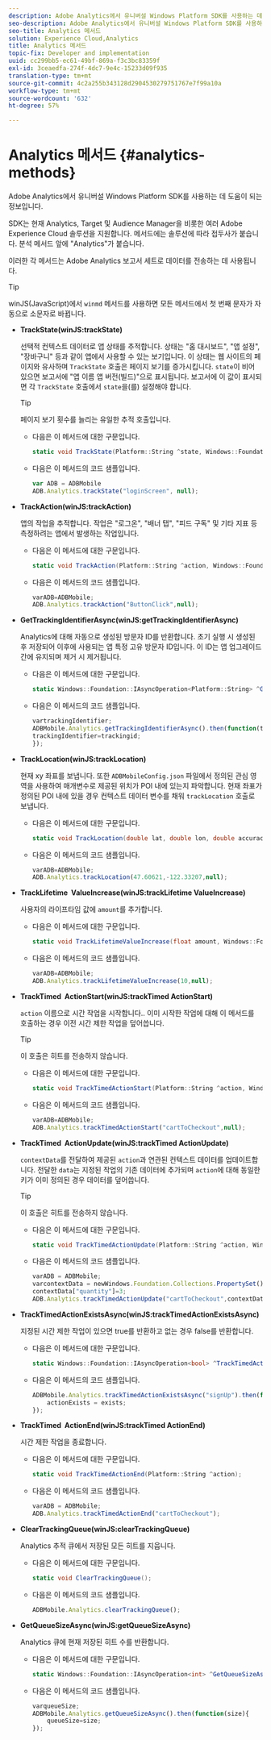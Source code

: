 ```yaml
---
description: Adobe Analytics에서 유니버설 Windows Platform SDK를 사용하는 데 도움이 되는 정보입니다.
seo-description: Adobe Analytics에서 유니버설 Windows Platform SDK를 사용하는 데 도움이 되는 정보입니다.
seo-title: Analytics 메서드
solution: Experience Cloud,Analytics
title: Analytics 메서드
topic-fix: Developer and implementation
uuid: cc299bb5-ec61-49bf-869a-f3c3bc83359f
exl-id: 3ceaedfa-274f-4dc7-9e4c-15233d09f935
translation-type: tm+mt
source-git-commit: 4c2a255b343128d2904530279751767e7f99a10a
workflow-type: tm+mt
source-wordcount: '632'
ht-degree: 57%

---
```


# Analytics 메서드 {#analytics-methods}

Adobe Analytics에서 유니버설 Windows Platform SDK를 사용하는 데 도움이 되는 정보입니다.

SDK는 현재 Analytics, Target 및 Audience Manager을 비롯한 여러 Adobe Experience Cloud 솔루션을 지원합니다. 메서드에는 솔루션에 따라 접두사가 붙습니다. 분석 메서드 앞에 &quot;Analytics&quot;가 붙습니다.

이러한 각 메서드는 Adobe Analytics 보고서 세트로 데이터를 전송하는 데 사용됩니다.

>[!TIP]
>
>winJS(JavaScript)에서 `winmd` 메서드를 사용하면 모든 메서드에서 첫 번째 문자가 자동으로 소문자로 바뀝니다.

* **TrackState(winJS:trackState)**

   선택적 컨텍스트 데이터로 앱 상태를 추적합니다. 상태는 &quot;홈 대시보드&quot;, &quot;앱 설정&quot;, &quot;장바구니&quot; 등과 같이 앱에서 사용할 수 있는 보기입니다. 이 상태는 웹 사이트의 페이지와 유사하며 `TrackState` 호출은 페이지 보기를 증가시킵니다.
`state`이 비어 있으면 보고서에 &quot;앱 이름 앱 버전(빌드)&quot;으로 표시됩니다. 보고서에 이 값이 표시되면 각 `TrackState` 호출에서 `state`을(를) 설정해야 합니다.

   >[!TIP]
   >
   >페이지 보기 횟수를 늘리는 유일한 추적 호출입니다.

   * 다음은 이 메서드에 대한 구문입니다.

      ```csharp
      static void TrackState(Platform::String ^state, Windows::Foundation::Collections::IMap<Platform::String^, Platform::Object> ^contextData); 
      ```

   * 다음은 이 메서드의 코드 샘플입니다.

      ```js
      var ADB = ADBMobile
      ADB.Analytics.trackState("loginScreen", null);
      ```

* **TrackAction(winJS:trackAction)**

   앱의 작업을 추적합니다. 작업은 &quot;로그온&quot;, &quot;배너 탭&quot;, &quot;피드 구독&quot; 및 기타 지표 등 측정하려는 앱에서 발생하는 작업입니다.

   * 다음은 이 메서드에 대한 구문입니다.

      ```csharp
      static void TrackAction(Platform::String ^action, Windows::Foundation::Collections::IMap<Platform::String^, Platform::Object> ^contextData); 
      ```

   * 다음은 이 메서드의 코드 샘플입니다.

      ```js
      varADB=ADBMobile; 
      ADB.Analytics.trackAction("ButtonClick",null); 
      ```

* **GetTrackingIdentifierAsync(winJS:getTrackingIdentifierAsync)**

   Analytics에 대해 자동으로 생성된 방문자 ID를 반환합니다. 초기 실행 시 생성된 후 저장되어 이후에 사용되는 앱 특정 고유 방문자 ID입니다. 이 ID는 앱 업그레이드 간에 유지되며 제거 시 제거됩니다.

   * 다음은 이 메서드에 대한 구문입니다.

      ```csharp
      static Windows::Foundation::IAsyncOperation<Platform::String> ^GetTrackingIdentifierAsync(); 
      ```

   * 다음은 이 메서드의 코드 샘플입니다.

      ```js
      vartrackingIdentifier; 
      ADBMobile.Analytics.getTrackingIdentifierAsync().then(function(trackingid){
      trackingIdentifier=trackingid;
      });
      ```

* **TrackLocation(winJS:trackLocation)**

   현재 xy 좌표를 보냅니다. 또한 `ADBMobileConfig.json` 파일에서 정의된 관심 영역을 사용하여 매개변수로 제공된 위치가 POI 내에 있는지 파악합니다. 현재 좌표가 정의된 POI 내에 있을 경우 컨텍스트 데이터 변수를 채워 `trackLocation` 호출로 보냅니다.

   * 다음은 이 메서드에 대한 구문입니다.

      ```csharp
      static void TrackLocation(double lat, double lon, double accuracy, Windows::Foundation::Collections::IMap<Platform::String^, Platform::Object> ^contextData);
      ```

   * 다음은 이 메서드의 코드 샘플입니다.

      ```js
      varADB=ADBMobile; 
      ADB.Analytics.trackLocation(47.60621,-122.33207,null);
      ```

* **TrackLifetime &#x200B; ValueIncrease(winJS:trackLifetime &#x200B; ValueIncrease)**

   사용자의 라이프타임 값에 `amount`를 추가합니다.

   * 다음은 이 메서드에 대한 구문입니다.

      ```csharp
      static void TrackLifetimeValueIncrease(float amount, Windows::Foundation::Collections::IMap<Platform::String^, Platform::Object> ^contextData); 
      ```

   * 다음은 이 메서드의 코드 샘플입니다.

      ```js
      varADB=ADBMobile;
      ADB.Analytics.trackLifetimeValueIncrease(10,null);
      ```

* **TrackTimed &#x200B; ActionStart(winJS:trackTimed &#x200B; ActionStart)**

   `action` 이름으로 시간 작업을 시작합니다.. 이미 시작한 작업에 대해 이 메서드를 호출하는 경우 이전 시간 제한 작업을 덮어씁니다.

   >[!TIP]
   >
   >이 호출은 히트를 전송하지 않습니다.

   * 다음은 이 메서드에 대한 구문입니다.

      ```csharp
      static void TrackTimedActionStart(Platform::String ^action, Windows::Foundation::Collections::IMap<Platform::String^, Platform::Object^> ^contextData); 
      ```

   * 다음은 이 메서드의 코드 샘플입니다.

      ```js
      varADB=ADBMobile;
      ADB.Analytics.trackTimedActionStart("cartToCheckout",null); 
      ```

* **TrackTimed &#x200B; ActionUpdate(winJS:trackTimed &#x200B; ActionUpdate)**

   `contextData`를 전달하여 제공된 `action`과 연관된 컨텍스트 데이터를 업데이트합니다. 전달한 `data`는 지정된 작업의 기존 데이터에 추가되며 `action`에 대해 동일한 키가 이미 정의된 경우 데이터를 덮어씁니다.

   >[!TIP]
   >
   >이 호출은 히트를 전송하지 않습니다.

   * 다음은 이 메서드에 대한 구문입니다.

      ```csharp
      static void TrackTimedActionUpdate(Platform::String ^action, Windows::Foundation::Collections::IMap<Platform::String^, Platform::Object> ^contextData); 
      ```

   * 다음은 이 메서드의 코드 샘플입니다.

      ```js
      varADB = ADBMobile;
      varcontextData = newWindows.Foundation.Collections.PropertySet();
      contextData["quantity"]=3; 
      ADB.Analytics.trackTimedActionUpdate("cartToCheckout",contextData);
      ```

* **TrackTimedActionExistsAsync(winJS:trackTimedActionExistsAsync)**

   지정된 시간 제한 작업이 있으면 true를 반환하고 없는 경우 false를 반환합니다.

   * 다음은 이 메서드에 대한 구문입니다.

      ```csharp
      static Windows::Foundation::IAsyncOperation<bool> ^TrackTimedActionExistsAsync(Platform::String ^action); 
      ```

   * 다음은 이 메서드의 코드 샘플입니다.

      ```js
      ADBMobile.Analytics.trackTimedActionExistsAsync("signUp").then(function(exists){ 
          actionExists = exists; 
      });
      ```

* **TrackTimed &#x200B; ActionEnd(winJS:trackTimed &#x200B; ActionEnd)**

   시간 제한 작업을 종료합니다.

   * 다음은 이 메서드에 대한 구문입니다.

      ```csharp
      static void TrackTimedActionEnd(Platform::String ^action);
      ```

   * 다음은 이 메서드의 코드 샘플입니다.

      ```js
      varADB = ADBMobile; 
      ADB.Analytics.trackTimedActionEnd("cartToCheckout"); 
      ```

* **ClearTrackingQueue(winJS:clearTrackingQueue)**

   Analytics 추적 큐에서 저장된 모든 히트를 지웁니다.

   * 다음은 이 메서드에 대한 구문입니다.

      ```csharp
      static void ClearTrackingQueue();
      ```

   * 다음은 이 메서드의 코드 샘플입니다.

      ```js
      ADBMobile.Analytics.clearTrackingQueue();
      ```

* **GetQueueSizeAsync(winJS:getQueueSizeAsync)**

   Analytics 큐에 현재 저장된 히트 수를 반환합니다.

   * 다음은 이 메서드에 대한 구문입니다.

      ```csharp
      static Windows::Foundation::IAsyncOperation<int> ^GetQueueSizeAsync();
      ```

   * 다음은 이 메서드의 코드 샘플입니다.

      ```js
      varqueueSize;
      ADBMobile.Analytics.getQueueSizeAsync().then(function(size){ 
          queueSize=size;
      });
      ```
